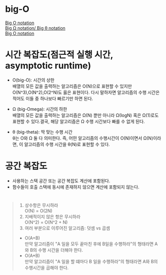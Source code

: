 # big-O

[Big O notation](https://www.youtube.com/watch?v=Chcl71vEkRg)  
[Big Ω notation/ Big θ notation](https://www.youtube.com/watch?v=cNrsDdxdsfw)  
[Big O notation](https://www.youtube.com/watch?v=Chcl71vEkRg)

# 시간 복잡도(점근적 실행 시간, asymptotic runtime)

- O(big-O): 시간의 상한  
  배열의 모든 값을 출력하는 알고리즘은 O(N)으로 표현할 수 있지만
  O(N^3),O(N^2),O(2^N)도 옳은 표현이다.
  다시 말하자면 알고리즘의 수행 시간은 적어도 이들 중 하나보다 빠르기만 하면 된다.

- Ω (big-Omega): 시간의 하한  
  배열의 모든 값을 출력하는 알고리즘은 Ω(N) 뿐만 아니라 Ω(logN) 혹은 Ω(1)로도 표현할 수 있다.결국, 해당 알고리즘은 Ω 수행 시간보다 빠를 수 없게 된다.

- θ (big-theta): 딱 맞는 수행 시간  
  θ는 O와 Ω 둘 다 의미한다. 즉, 어떤 알고리즘의 수행시간이 O(N)이면서 Ω(N)이라면, 이 알고리즘의 수행 시간을 θ(N)로 표현할 수 있다.

# 공간 복잡도

- 사용하는 스택 공간 또는 공간 복잡도 계산에 포함된다.
- 함수들이 호출 스택에 동시에 존재하지 않으면 계산에 포함되지 않는다.

#

> 1.  상수항은 무시하라  
>     O(N) = O(2N)
> 2.  지배적이지 않은 항은 무시하라  
>     O(N^2) = O(N^2 + N)
> 3.  여러 부분으로 이루어진 알고리즘: 덧셈 vs 곱셈
>
> - O(A+B)  
>   만약 알고리즘이 "A 일을 모두 끝마친 후에 B일을 수행하라"의 형태라면 A와 B의 수행 시간을 더해야 한다.
> - O(A\*B)  
>   만약 알고리즘이 "A 일을 할 떄마다 B 일을 수행하라"의 형태라면 A와 B의 수행시간을 곱해야 한다.
